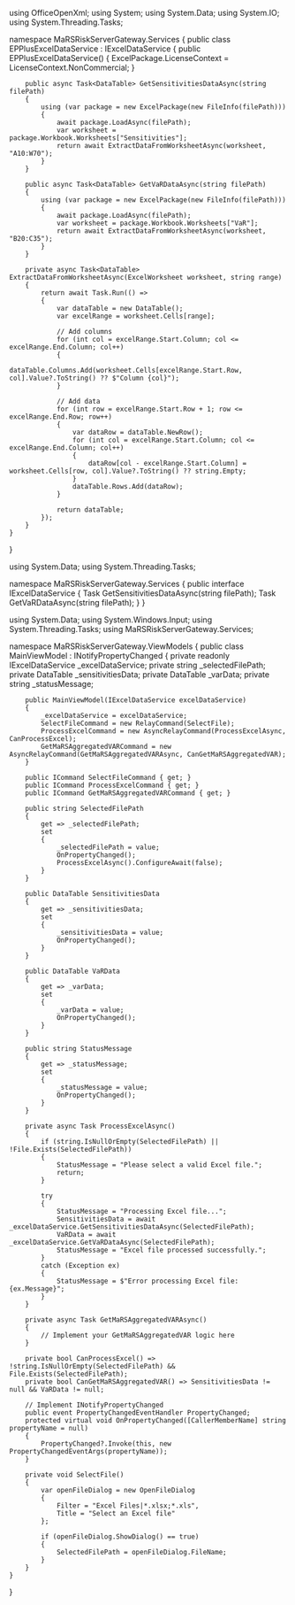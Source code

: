 
using OfficeOpenXml;
using System;
using System.Data;
using System.IO;
using System.Threading.Tasks;

namespace MaRSRiskServerGateway.Services
{
    public class EPPlusExcelDataService : IExcelDataService
    {
        public EPPlusExcelDataService()
        {
            ExcelPackage.LicenseContext = LicenseContext.NonCommercial;
        }

        public async Task<DataTable> GetSensitivitiesDataAsync(string filePath)
        {
            using (var package = new ExcelPackage(new FileInfo(filePath)))
            {
                await package.LoadAsync(filePath);
                var worksheet = package.Workbook.Worksheets["Sensitivities"];
                return await ExtractDataFromWorksheetAsync(worksheet, "A10:W70");
            }
        }

        public async Task<DataTable> GetVaRDataAsync(string filePath)
        {
            using (var package = new ExcelPackage(new FileInfo(filePath)))
            {
                await package.LoadAsync(filePath);
                var worksheet = package.Workbook.Worksheets["VaR"];
                return await ExtractDataFromWorksheetAsync(worksheet, "B20:C35");
            }
        }

        private async Task<DataTable> ExtractDataFromWorksheetAsync(ExcelWorksheet worksheet, string range)
        {
            return await Task.Run(() =>
            {
                var dataTable = new DataTable();
                var excelRange = worksheet.Cells[range];

                // Add columns
                for (int col = excelRange.Start.Column; col <= excelRange.End.Column; col++)
                {
                    dataTable.Columns.Add(worksheet.Cells[excelRange.Start.Row, col].Value?.ToString() ?? $"Column {col}");
                }

                // Add data
                for (int row = excelRange.Start.Row + 1; row <= excelRange.End.Row; row++)
                {
                    var dataRow = dataTable.NewRow();
                    for (int col = excelRange.Start.Column; col <= excelRange.End.Column; col++)
                    {
                        dataRow[col - excelRange.Start.Column] = worksheet.Cells[row, col].Value?.ToString() ?? string.Empty;
                    }
                    dataTable.Rows.Add(dataRow);
                }

                return dataTable;
            });
        }
    }
}


using System.Data;
using System.Threading.Tasks;

namespace MaRSRiskServerGateway.Services
{
    public interface IExcelDataService
    {
        Task<DataTable> GetSensitivitiesDataAsync(string filePath);
        Task<DataTable> GetVaRDataAsync(string filePath);
    }
}




using System.Data;
using System.Windows.Input;
using System.Threading.Tasks;
using MaRSRiskServerGateway.Services;

namespace MaRSRiskServerGateway.ViewModels
{
    public class MainViewModel : INotifyPropertyChanged
    {
        private readonly IExcelDataService _excelDataService;
        private string _selectedFilePath;
        private DataTable _sensitivitiesData;
        private DataTable _varData;
        private string _statusMessage;

        public MainViewModel(IExcelDataService excelDataService)
        {
            _excelDataService = excelDataService;
            SelectFileCommand = new RelayCommand(SelectFile);
            ProcessExcelCommand = new AsyncRelayCommand(ProcessExcelAsync, CanProcessExcel);
            GetMaRSAggregatedVARCommand = new AsyncRelayCommand(GetMaRSAggregatedVARAsync, CanGetMaRSAggregatedVAR);
        }

        public ICommand SelectFileCommand { get; }
        public ICommand ProcessExcelCommand { get; }
        public ICommand GetMaRSAggregatedVARCommand { get; }

        public string SelectedFilePath
        {
            get => _selectedFilePath;
            set
            {
                _selectedFilePath = value;
                OnPropertyChanged();
                ProcessExcelAsync().ConfigureAwait(false);
            }
        }

        public DataTable SensitivitiesData
        {
            get => _sensitivitiesData;
            set
            {
                _sensitivitiesData = value;
                OnPropertyChanged();
            }
        }

        public DataTable VaRData
        {
            get => _varData;
            set
            {
                _varData = value;
                OnPropertyChanged();
            }
        }

        public string StatusMessage
        {
            get => _statusMessage;
            set
            {
                _statusMessage = value;
                OnPropertyChanged();
            }
        }

        private async Task ProcessExcelAsync()
        {
            if (string.IsNullOrEmpty(SelectedFilePath) || !File.Exists(SelectedFilePath))
            {
                StatusMessage = "Please select a valid Excel file.";
                return;
            }

            try
            {
                StatusMessage = "Processing Excel file...";
                SensitivitiesData = await _excelDataService.GetSensitivitiesDataAsync(SelectedFilePath);
                VaRData = await _excelDataService.GetVaRDataAsync(SelectedFilePath);
                StatusMessage = "Excel file processed successfully.";
            }
            catch (Exception ex)
            {
                StatusMessage = $"Error processing Excel file: {ex.Message}";
            }
        }

        private async Task GetMaRSAggregatedVARAsync()
        {
            // Implement your GetMaRSAggregatedVAR logic here
        }

        private bool CanProcessExcel() => !string.IsNullOrEmpty(SelectedFilePath) && File.Exists(SelectedFilePath);
        private bool CanGetMaRSAggregatedVAR() => SensitivitiesData != null && VaRData != null;

        // Implement INotifyPropertyChanged
        public event PropertyChangedEventHandler PropertyChanged;
        protected virtual void OnPropertyChanged([CallerMemberName] string propertyName = null)
        {
            PropertyChanged?.Invoke(this, new PropertyChangedEventArgs(propertyName));
        }

        private void SelectFile()
        {
            var openFileDialog = new OpenFileDialog
            {
                Filter = "Excel Files|*.xlsx;*.xls",
                Title = "Select an Excel file"
            };

            if (openFileDialog.ShowDialog() == true)
            {
                SelectedFilePath = openFileDialog.FileName;
            }
        }
    }
}
